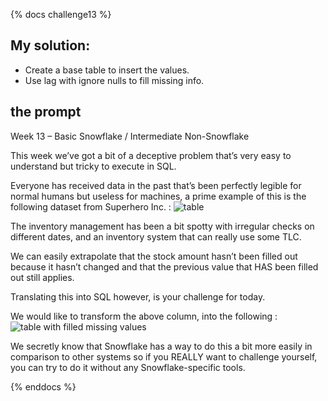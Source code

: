 {% docs challenge13 %}
## My solution:
- Create a base table to insert the values.
- Use lag with ignore nulls to fill missing info.
  


## the prompt
Week 13 – Basic Snowflake / Intermediate Non-Snowflake

This week we’ve got a bit of a deceptive problem that’s very easy to understand but tricky to execute in SQL.

Everyone has received data in the past that’s been perfectly legible for normal humans but useless for machines, a prime example of this is the following dataset from Superhero Inc. : 
![table](https://lh4.googleusercontent.com/5s7hyMx2fEkY8NxLk8XoSKZw2Q5dhzyEnm3tcWS6uy0KiKXvV-31SqUZ_-Zuwx6sFaRdQ704vxEP7QGq7KtSV49cNuHMoVJLejFGvo8HarFpDuiHCv8NE754dJnyGJ6g5vMe1mkxqa_VZTm233Al9xcyp-1e0VCKoZwjVcmzX_jnoEwI7A4kGRVamg)

The inventory management has been a bit spotty with irregular checks on different dates, and an inventory system that can really use some TLC.

We can easily extrapolate that the stock amount hasn’t been filled out because it hasn’t changed and that the previous value that HAS been filled out still applies.

Translating this into SQL however, is your challenge for today.

We would like to transform the above column, into the following :
![table with filled missing values](https://lh6.googleusercontent.com/Ve0U3Dk8DquTbY3G030nNJ86-PHZoSpG56yJs60AgaGkV8dsrNe7jnj951SaA7mcrqRs12zaViFXJ24tidLO0zv685kMKEEEJJO3zdw20dBH30Je4v72WftPqbmG4qvKBhRvWetXpQKkFhZl90Dq1jxL3mYY9W2381fdcmkHR7QdFCBuOSGJrZF5cg)

We secretly know that Snowflake has a way to do this a bit more easily in comparison to other systems so if you REALLY want to challenge yourself, you can try to do it without any Snowflake-specific tools.

{% enddocs %}